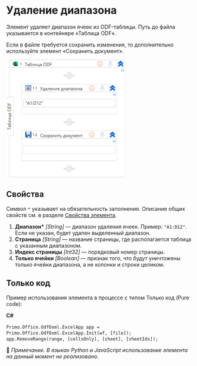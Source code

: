 # Удаление диапазона

Элемент удаляет диапазон ячеек из ODF-таблицы. Путь до файла указывается в контейнере «Таблица ODF».

Если в файле требуется сохранить изменения, то дополнительно используйте элемент «Сохранить документ».

![Элемент «Удаление диапазона»](<../../../../.gitbook/assets1/windows_items/odf-remove-range.png>)


## Свойства

Символ `*` указывает на обязательность заполнения. Описание общих свойств см. в разделе [Свойства элемента](https://docs.primo-rpa.ru/primo-rpa/primo-studio/process/elements#svoistva-elementa).

1. **Диапазон\*** *[String]* — диапазон удаления ячеек. Пример: `"A1:D12"`. Если не указан, будет удален выделенный диапазон.
1. **Страница** *[String]* — название страницы, где располагается таблица с указанным диапазоном.
1. **Индекс страницы** *[Int32]* — порядковый номер страницы.
1. **Только ячейки** *[Boolean]* — признак того, что будут уничтожены только ячейки диапазона, а не колонки и строки целиком.


## Только код
Пример использования элемента в процессе с типом Только код (Pure code):  

**C#**  
```
Primo.Office.OdfOxml.ExcelApp app = Primo.Office.OdfOxml.ExcelApp.Init(wf, [file]);
app.RemoveRange(range, [cellsOnly], [sheet], [sheetIdx]);
```

:small_orange_diamond: *Примечание. В языках Python и JavaScript использование элемента на данный момент не реализовано.*
